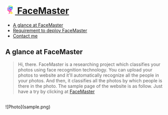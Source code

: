 # [<img src="welcome/static/images/tubiao.png" width="30"> FaceMaster](http://123.206.213.40/)
* [A glance at FaceMaster](#a-glance-at-facemaster)
* [Requirement to deploy FaceMaster](#requirement-to-deploy-facemaster)
* [Contact me](#contact-me)

## A glance at FaceMaster
>Hi, there. FaceMaster is a researching project which classifies your photos using face recognition technology. You can upload your photos to website and it'll automatically recognize all the people in your photos. And then, it classifies all the photos by which people is there in the photo. The sample page of the website is as follow. 
>Just have a try by clicking at [FaceMaster](http://123.206.213.40/)
<br/>
![Photo](sample.png)
